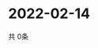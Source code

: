 # 2022-02-14
  共 0条

  <!-- BEGIN -->
  <!-- 最后更新时间Mon Feb 14 2022 07:03:50 GMT+0000 (Coordinated Universal Time) -->
  
  <!-- END -->
  
  